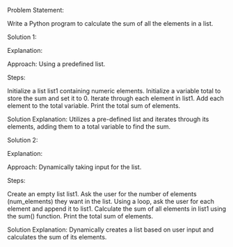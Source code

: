 Problem Statement:

Write a Python program to calculate the sum of all the elements in a list.

Solution 1:

Explanation:

Approach: Using a predefined list.


Steps:

Initialize a list list1 containing numeric elements.
Initialize a variable total to store the sum and set it to 0.
Iterate through each element in list1.
Add each element to the total variable.
Print the total sum of elements.

Solution Explanation: Utilizes a pre-defined list and iterates through its elements, adding them to a total variable to find the sum.

Solution 2:

Explanation:

Approach: Dynamically taking input for the list.

Steps:

Create an empty list list1.
Ask the user for the number of elements (num_elements) they want in the list.
Using a loop, ask the user for each element and append it to list1.
Calculate the sum of all elements in list1 using the sum() function.
Print the total sum of elements.

Solution Explanation: Dynamically creates a list based on user input and calculates the sum of its elements.


